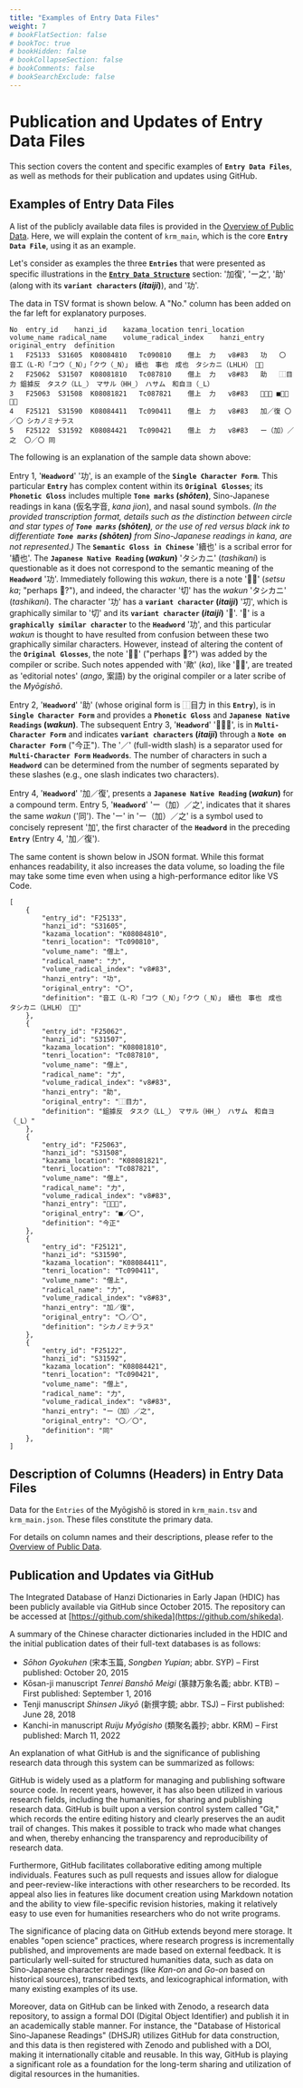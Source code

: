 ```yaml
---
title: "Examples of Entry Data Files"
weight: 7
# bookFlatSection: false
# bookToc: true
# bookHidden: false
# bookCollapseSection: false
# bookComments: false
# bookSearchExclude: false
---
```


# Publication and Updates of Entry Data Files

This section covers the content and specific examples of **`Entry Data Files`**, as well as methods for their publication and updates using GitHub.

## Examples of Entry Data Files

A list of the publicly available data files is provided in the [Overview of Public Data](/en/docs/krm/02-data-overview/).
Here, we will explain the content of `krm_main`, which is the core **`Entry Data File`**, using it as an example.


Let's consider as examples the three **`Entries`** that were presented as specific illustrations in the [**`Entry Data Structure`**](./03-01-data-structure/) section: '加復', 'ー之', '助' (along with its **`variant characters` (*itaiji*)**), and '功'.

The data in TSV format is shown below. A "No." column has been added on the far left for explanatory purposes.


```text
No  entry_id	hanzi_id	kazama_location	tenri_location	volume_name	radical_name	volume_radical_index	hanzi_entry	original_entry	definition
1	F25133	S31605	K08084810	Tc090810	僧上	力	v8#83	功	〇	音工（L-R）「コウ（_N）」「クウ（_N）」　續也　事也　成也　タシカニ（LHLH）　𭃄歟
2	F25062	S31507	K08081810	Tc087810	僧上	力	v8#83	助	⿰目力	鉏據反　タスク（LL_）　マサル（HH_）　ハサム　和自ヨ（_L）
3	F25063	S31508	K08081821	Tc087821	僧上	力	v8#83	𦔳／助	■／〇	今正
4	F25121	S31590	K08084411	Tc090411	僧上	力	v8#83	加／復	〇／〇	シカノミナラス
5	F25122	S31592	K08084421	Tc090421	僧上	力	v8#83	ー（加）／之	〇／〇	同
```


The following is an explanation of the sample data shown above:

Entry 1, '**`Headword`**' '功', is an example of the **`Single Character Form`**.
This particular **`Entry`** has complex content within its **`Original Glosses`**; its **`Phonetic Gloss`** includes multiple **`Tone marks` (*shōten*)**, Sino-Japanese readings in kana (仮名字音, *kana jion*), and nasal sound symbols.
*(In the provided transcription format, details such as the distinction between circle and star types of **`Tone marks` (*shōten*)**, or the use of red versus black ink to differentiate **`Tone marks` (*shōten*)** from Sino-Japanese readings in kana, are not represented.)*
The **`Semantic Gloss in Chinese`** '續也' is a scribal error for '績也'.
The **`Japanese Native Reading` (*wakun*)** 'タシカニ' (*tashikani*) is questionable as it does not correspond to the semantic meaning of the **`Headword`** '功'.
Immediately following this *wakun*, there is a note '𭃄歟' (*setsu ka*; "perhaps 𭃄?"), and indeed, the character '切' has the *wakun* 'タシカニ' (*tashikani*).
The character '功' has a **`variant character` (*itaiji*)** '㓛', which is graphically similar to '切' and its **`variant character` (*itaiji*)** '𭃄'.
'切' is a **`graphically similar character`** to the **`Headword`** '功', and this particular *wakun* is thought to have resulted from confusion between these two graphically similar characters.
However, instead of altering the content of the **`Original Glosses`**, the note '𭃄歟' ("perhaps 𭃄?") was added by the compiler or scribe.
Such notes appended with '歟' (*ka*), like '𭃄歟', are treated as 'editorial notes' (*ango*, 案語) by the original compiler or a later scribe of the *Myōgishō*.

Entry 2, '**`Headword`**' '助' (whose original form is ⿰目力 in this **`Entry`**), is in **`Single Character Form`** and provides a **`Phonetic Gloss`** and **`Japanese Native Readings` (*wakun*)**.
The subsequent Entry 3, '**`Headword`**' '𦔳／助', is in **`Multi-Character Form`** and indicates **`variant characters` (*itaiji*)** through a **`Note on Character Form`** ("今正").
The '／' (full-width slash) is a separator used for **`Multi-Character Form`** **`Headwords`**. The number of characters in such a **`Headword`** can be determined from the number of segments separated by these slashes (e.g., one slash indicates two characters).

Entry 4, '**`Headword`**' '加／復', presents a **`Japanese Native Reading` (*wakun*)** for a compound term. Entry 5, '**`Headword`**' 'ー（加）／之', indicates that it shares the same *wakun* ('同').
The 'ー' in 'ー（加）／之' is a symbol used to concisely represent '加', the first character of the **`Headword`** in the preceding **`Entry`** (Entry 4, '加／復').


The same content is shown below in JSON format.
While this format enhances readability, it also increases the data volume, so loading the file may take some time even when using a high-performance editor like VS Code.


```
[
    {
        "entry_id": "F25133",
        "hanzi_id": "S31605",
        "kazama_location": "K08084810",
        "tenri_location": "Tc090810",
        "volume_name": "僧上",
        "radical_name": "力",
        "volume_radical_index": "v8#83",
        "hanzi_entry": "功",
        "original_entry": "〇",
        "definition": "音工（L-R）「コウ（_N）」「クウ（_N）」　續也　事也　成也　タシカニ（LHLH）　𭃄歟"
    },
    {
        "entry_id": "F25062",
        "hanzi_id": "S31507",
        "kazama_location": "K08081810",
        "tenri_location": "Tc087810",
        "volume_name": "僧上",
        "radical_name": "力",
        "volume_radical_index": "v8#83",
        "hanzi_entry": "助",
        "original_entry": "⿰目力",
        "definition": "鉏據反　タスク（LL_）　マサル（HH_）　ハサム　和自ヨ（_L）"
    },
    {
        "entry_id": "F25063",
        "hanzi_id": "S31508",
        "kazama_location": "K08081821",
        "tenri_location": "Tc087821",
        "volume_name": "僧上",
        "radical_name": "力",
        "volume_radical_index": "v8#83",
        "hanzi_entry": "𦔳／助",
        "original_entry": "■／〇",
        "definition": "今正"
    },
    {
        "entry_id": "F25121",
        "hanzi_id": "S31590",
        "kazama_location": "K08084411",
        "tenri_location": "Tc090411",
        "volume_name": "僧上",
        "radical_name": "力",
        "volume_radical_index": "v8#83",
        "hanzi_entry": "加／復",
        "original_entry": "〇／〇",
        "definition": "シカノミナラス"
    },
    {
        "entry_id": "F25122",
        "hanzi_id": "S31592",
        "kazama_location": "K08084421",
        "tenri_location": "Tc090421",
        "volume_name": "僧上",
        "radical_name": "力",
        "volume_radical_index": "v8#83",
        "hanzi_entry": "ー（加）／之",
        "original_entry": "〇／〇",
        "definition": "同"
    },
]
```

## Description of Columns (Headers) in Entry Data Files

Data for the `Entries` of the Myōgishō is stored in `krm_main.tsv` and `krm_main.json`. These files constitute the primary data.

For details on column names and their descriptions, please refer to the [Overview of Public Data](/en/docs/krm/02-data-overview/).


## Publication and Updates via GitHub

The Integrated Database of Hanzi Dictionaries in Early Japan (HDIC) has been publicly available via GitHub since October 2015. The repository can be accessed at [https://github.com/shikeda](https://github.com/shikeda).

A summary of the Chinese character dictionaries included in the HDIC and the initial publication dates of their full-text databases is as follows:

-   *Sōhon Gyokuhen* (宋本玉篇, *Songben Yupian*; abbr. SYP) – First published: October 20, 2015
-   Kōsan-ji manuscript *Tenrei Banshō Meigi* (篆隷万象名義; abbr. KTB) – First published: September 1, 2016
-   Tenji manuscript *Shinsen Jikyō* (新撰字鏡; abbr. TSJ) – First published: June 28, 2018
-   Kanchi-in manuscript *Ruiju Myōgisho* (類聚名義抄; abbr. KRM) – First published: March 11, 2022

An explanation of what GitHub is and the significance of publishing research data through this system can be summarized as follows:

GitHub is widely used as a platform for managing and publishing software source code. In recent years, however, it has also been utilized in various research fields, including the humanities, for sharing and publishing research data. GitHub is built upon a version control system called "Git," which records the entire editing history and clearly preserves the an audit trail of changes. This makes it possible to track who made what changes and when, thereby enhancing the transparency and reproducibility of research data.

Furthermore, GitHub facilitates collaborative editing among multiple individuals. Features such as pull requests and issues allow for dialogue and peer-review-like interactions with other researchers to be recorded. Its appeal also lies in features like document creation using Markdown notation and the ability to view file-specific revision histories, making it relatively easy to use even for humanities researchers who do not write programs.

The significance of placing data on GitHub extends beyond mere storage. It enables "open science" practices, where research progress is incrementally published, and improvements are made based on external feedback. It is particularly well-suited for structured humanities data, such as data on Sino-Japanese character readings (like *Kan-on* and *Go-on* based on historical sources), transcribed texts, and lexicographical information, with many existing examples of its use.

Moreover, data on GitHub can be linked with Zenodo, a research data repository, to assign a formal DOI (Digital Object Identifier) and publish it in an academically stable manner. For instance, the "Database of Historical Sino-Japanese Readings" (DHSJR) utilizes GitHub for data construction, and this data is then registered with Zenodo and published with a DOI, making it internationally citable and reusable. In this way, GitHub is playing a significant role as a foundation for the long-term sharing and utilization of digital resources in the humanities.

